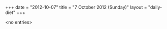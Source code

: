+++
date = "2012-10-07"
title = "7 October 2012 (Sunday)"
layout = "daily-diet"
+++

<p>&lt;no entries&gt;</p>